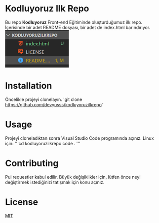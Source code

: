# Kodluyoruz Ilk Repo
Bu repo **Kodluyoruz** Front-end Eğitiminde oluşturduğumuz ilk repo. İçerisinde bir adet README dosyası, bir adet de index.html barındırıyor.
![](img.png)
# Installation
Öncelikle projeyi clonelayın.
'git clone https://github.com/devyusss/kodluyoruzilkrepo'
# Usage
Projeyi cloneladıktan sonra Visual Studio Code programında açınız.
Linux için:
'''cd kodluyoruzilkrepo
   code . '''
# Contributing
Pul requestler kabul edilir. Büyük değişiklikler için, lütfen önce neyi değiştirmek istediğinizi tatışmak için konu açınız.
# License
[MIT](github.com/devyusss)
